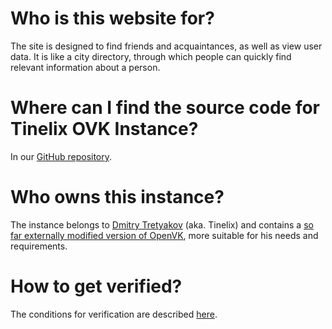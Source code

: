 # Who is this website for?
The site is designed to find friends and acquaintances, as well as view user data. It is like a city directory, through which people can quickly find relevant information about a person.

# Where can I find the source code for Tinelix OVK Instance?
In our [GitHub repository](https://github.com/tinelix/openvk).

# Who owns this instance?
The instance belongs to [Dmitry Tretyakov](/tretdm) (aka. Tinelix) and contains a [so far externally modified version of OpenVK](https://github.com/tinelix/openvk), more suitable for his needs and requirements.

# How to get verified?
The conditions for verification are described [here](/verify).
